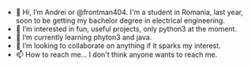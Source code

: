 - 👋 Hi, I’m Andrei or @frontman404. I'm a student in Romania, last year, soon to be getting my bachelor degree in electrical engineering.
- 👀 I’m interested in fun, useful projects, only python3 at the moment.
- 🌱 I’m currently learning phyton3 and java.
- 💞️ I’m looking to collaborate on anything if it sparks my interest.
- 📫 How to reach me... I don't think anyone wants to reach me.

<!---
frontman404/frontman404 is a ✨ special ✨ repository because its `README.md` (this file) appears on your GitHub profile.
You can click the Preview link to take a look at your changes.
--->
